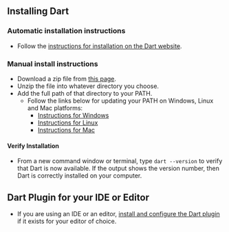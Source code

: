 ## Installing Dart

### Automatic installation instructions
* Follow the [instructions for installation on the Dart website](https://www.dartlang.org/install).

### Manual install instructions
* Download a zip file from [this page](https://www.dartlang.org/install/archive).
* Unzip the file into whatever directory you choose.
* Add the full path of that directory to your PATH.
    * Follow the links below for updating your PATH on Windows, Linux and Mac platforms:
        * [Instructions for Windows](https://www.computerhope.com/issues/ch000549.htm)
        * [Instructions for Linux](https://www.computerhope.com/issues/ch001647.htm)
        * [Instructions for Mac](https://www.pegaxchange.com/tag/macos-sierra-add-entry-to-path-variable/)

#### Verify Installation
* From a new command window or terminal, type `dart --version` to verify that Dart is now available. If the output shows the version number, then Dart is correctly installed on your computer.

## Dart Plugin for your IDE or Editor
* If you are using an IDE or an editor, [install and configure the Dart plugin](https://www.dartlang.org/tools) if it exists for your editor of choice.
